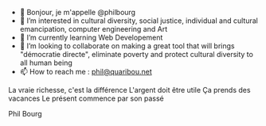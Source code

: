 - 👋 Bonjour, je m'appelle @philbourg
- 👀 I’m interested in cultural diversity, social justice, individual and cultural emancipation, computer engineering and Art 
- 🌱 I’m currently learning Web Developement
- 💞️ I’m looking to collaborate on making a great tool that will brings "démocratie directe", eliminate poverty and protect cultural diversity to all human being
- 📫 How to reach me : phil@quaribou.net

La vraie richesse, c'est la différence
L'argent doit être utile 
Ça prends des vacances
Le présent commence par son passé

Phil Bourg
<!---
philbourg/philbourg is a ✨ special ✨ repository because its `README.md` (this file) appears on your GitHub profile.
You can click the Preview link to take a look at your changes.
--->
